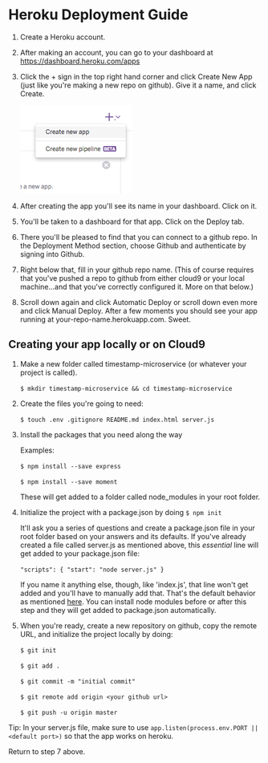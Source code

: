 # Heroku Deployment Guide

1. Create a Heroku account. 

2. After making an account, you can go to your dashboard at https://dashboard.heroku.com/apps

3. Click the + sign in the top right hand corner and click Create New App (just like you're making a new repo on github). Give it a name, and click Create.

	<img src="./images/Waypoint-Heroku-Deploy/new-heroku-app.png" alt="Image for 'Create New Heroku App'">

4. After creating the app you'll see its name in your dashboard. Click on it.

5. You'll be taken to a dashboard for that app. Click on the Deploy tab.

6. There you'll be pleased to find that you can connect to a github repo. In the Deployment Method section, choose Github and authenticate by signing into Github.

7. Right below that, fill in your github repo name. (This of course requires that you've pushed a repo to github from either cloud9 or your local machine...and that you've correctly configured it. More on that below.)

8. Scroll down again and click Automatic Deploy or scroll down even more and click Manual Deploy. After a few moments you should see your app running at your-repo-name.herokuapp.com. Sweet.

## Creating your app locally or on Cloud9

1. Make a new folder called timestamp-microservice (or whatever your project is called).

	`$ mkdir timestamp-microservice && cd timestamp-microservice`

2. Create the files you're going to need:

	`$ touch .env .gitignore README.md index.html server.js`

3. Install the packages that you need along the way

	Examples:

	`$ npm install --save express`

	`$ npm install --save moment`

	These will get added to a folder called node_modules in your root folder.

4. Initialize the project with a package.json by doing `$ npm init`

	It'll ask you a series of questions and create a package.json file in your root folder based on your answers and its defaults. If you've already created a file called server.js as mentioned above, this *essential* line will get added to your package.json file:

	`"scripts": {
    	"start": "node server.js"
	}`

	If you name it anything else, though, like 'index.js', that line won't get added and you'll have to manually add that. That's the default behavior as mentioned [here](https://docs.npmjs.com/files/package.json#default-values). You can install node modules before or after this step and they will get added to package.json automatically.

5. When you're ready, create a new repository on github, copy the remote URL, and initialize the project locally by doing:

	`$ git init`

	`$ git add .`

	`$ git commit -m "initial commit"`

	`$ git remote add origin <your github url>`

	`$ git push -u origin master`

Tip: In your server.js file, make sure to use `app.listen(process.env.PORT || <default port>)` so that the app works on heroku.

Return to step 7 above.
